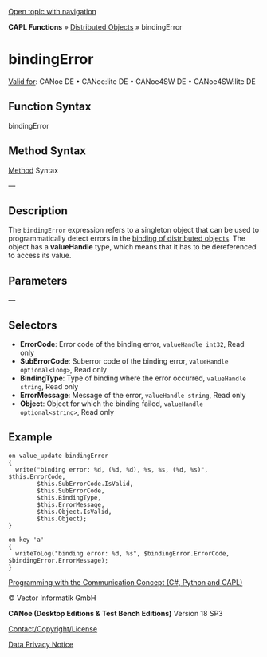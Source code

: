 [Open topic with navigation](../../../../../CANoeDEFamily.htm#Topics/CAPLFunctions/DistributedObjects/Objects/CAPLfunctionBindingError.md)

**CAPL Functions** » [Distributed Objects](../CAPLfunctionsDOOverview.md) » bindingError

# bindingError

[Valid for](../../../Shared/FeatureAvailability.md): CANoe DE • CANoe:lite DE • CANoe4SW DE • CANoe4SW:lite DE

## Function Syntax

bindingError

## Method Syntax

[Method](../../../Shared/CAPL/General/ClassesAndObjects.md) Syntax

—

## Description

The `bindingError` expression refers to a singleton object that can be used to programmatically detect errors in the [binding of distributed objects](../../../CANoeCANalyzer/CommunicationConcept/CCDistributedObjects.md#BMBindings). The object has a **valueHandle** type, which means that it has to be dereferenced to access its value.

## Parameters

—

## Selectors

- **ErrorCode**: Error code of the binding error, `valueHandle int32`, Read only
- **SubErrorCode**: Suberror code of the binding error, `valueHandle optional<long>`, Read only
- **BindingType**: Type of binding where the error occurred, `valueHandle string`, Read only
- **ErrorMessage**: Message of the error, `valueHandle string`, Read only
- **Object**: Object for which the binding failed, `valueHandle optional<string>`, Read only

## Example

```plaintext
on value_update bindingError
{
  write("binding error: %d, (%d, %d), %s, %s, (%d, %s)", $this.ErrorCode,
        $this.SubErrorCode.IsValid,
        $this.SubErrorCode,
        $this.BindingType,
        $this.ErrorMessage,
        $this.Object.IsValid,
        $this.Object);
}

on key 'a'
{
  writeToLog("binding error: %d, %s", $bindingError.ErrorCode, $bindingError.ErrorMessage);
}
```

[Programming with the Communication Concept (C#, Python and CAPL)](../../../CANoeCANalyzer/CommunicationConcept/Programming/CCP.md)

© Vector Informatik GmbH

**CANoe (Desktop Editions & Test Bench Editions)** Version 18 SP3

[Contact/Copyright/License](../../../Shared/ContactCopyrightLicense.md)

[Data Privacy Notice](https://www.vector.com/int/en/company/get-info/privacy-policy/)